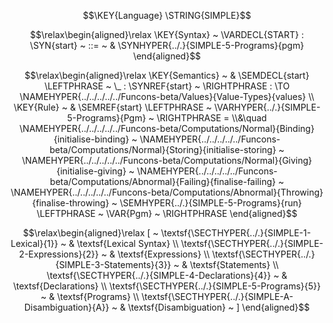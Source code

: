 $$\KEY{Language} \STRING{SIMPLE}$$



$$\relax\begin{aligned}\relax
  \KEY{Syntax} ~ 
    \VARDECL{START} : \SYN{start}
      ~ ::= ~ & \SYNHYPER{../.}{SIMPLE-5-Programs}{pgm}
\end{aligned}$$

$$\relax\begin{aligned}\relax
  \KEY{Semantics} ~ 
  & \SEMDECL{start} \LEFTPHRASE ~ \_ : \SYNREF{start} ~ \RIGHTPHRASE  
    :  \TO \NAMEHYPER{../../../../../Funcons-beta/Values}{Value-Types}{values}
\\
  \KEY{Rule} ~ 
    & \SEMREF{start} \LEFTPHRASE ~ \VARHYPER{../.}{SIMPLE-5-Programs}{Pgm} ~ \RIGHTPHRASE  = \\&\quad
      \NAMEHYPER{../../../../../Funcons-beta/Computations/Normal}{Binding}{initialise-binding} ~
        \NAMEHYPER{../../../../../Funcons-beta/Computations/Normal}{Storing}{initialise-storing} ~
          \NAMEHYPER{../../../../../Funcons-beta/Computations/Normal}{Giving}{initialise-giving} ~
            \NAMEHYPER{../../../../../Funcons-beta/Computations/Abnormal}{Failing}{finalise-failing} ~
              \NAMEHYPER{../../../../../Funcons-beta/Computations/Abnormal}{Throwing}{finalise-throwing} ~
                \SEMHYPER{../.}{SIMPLE-5-Programs}{run} \LEFTPHRASE ~ \VAR{Pgm} ~ \RIGHTPHRASE 
\end{aligned}$$


$$\relax\begin{aligned}\relax
  [ ~ 
  \textsf{\SECTHYPER{../.}{SIMPLE-1-Lexical}{1}} ~ & \textsf{Lexical Syntax} \\
  \textsf{\SECTHYPER{../.}{SIMPLE-2-Expressions}{2}} ~ & \textsf{Expressions} \\
  \textsf{\SECTHYPER{../.}{SIMPLE-3-Statements}{3}} ~ & \textsf{Statements} \\
  \textsf{\SECTHYPER{../.}{SIMPLE-4-Declarations}{4}} ~ & \textsf{Declarations} \\
  \textsf{\SECTHYPER{../.}{SIMPLE-5-Programs}{5}} ~ & \textsf{Programs} \\
  \textsf{\SECTHYPER{../.}{SIMPLE-A-Disambiguation}{A}} ~ & \textsf{Disambiguation}
  ~ ]
\end{aligned}$$



[Funcons-beta]: /CBS-beta/math/Funcons-beta
  "FUNCONS-BETA"
[Unstable-Funcons-beta]: /CBS-beta/math/Unstable-Funcons-beta
  "UNSTABLE-FUNCONS-BETA"
[Languages-beta]: /CBS-beta/math/Languages-beta
  "LANGUAGES-BETA"
[Unstable-Languages-beta]: /CBS-beta/math/Unstable-Languages-beta
  "UNSTABLE-LANGUAGES-BETA"
[CBS-beta]: /CBS-beta 
  "CBS-BETA"
